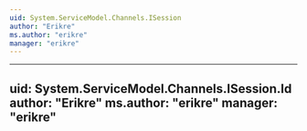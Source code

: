```yaml
---
uid: System.ServiceModel.Channels.ISession
author: "Erikre"
ms.author: "erikre"
manager: "erikre"
---
```


---
uid: System.ServiceModel.Channels.ISession.Id
author: "Erikre"
ms.author: "erikre"
manager: "erikre"
---
